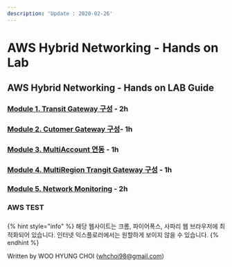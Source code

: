 ```yaml
---
description: 'Update : 2020-02-26'
---
```


# AWS Hybrid Networking - Hands on Lab

## AWS Hybrid Networking - Hands on LAB Guide

### [Module 1. Transit Gateway 구성](1.transit-gwatway/)  - 2h

### [Module 2. Cutomer Gateway 구성](2.-cgw-vpc/)- 1h

### [Module 3. MultiAccount 연동](3.-multiaccount/3.1.multiaccount-vpc.md) - 1h

### [Module 4. MultiRegion Trangit Gateway 구성](4.multiregion-tgw/4.1.multiregion-vpc.md) - 1h

### [Module 5. Network Monitoring](5networkmonitoring/5.1.tgw-network-manager.md) - 2h

### AWS TEST

### 

{% hint style="info" %}
해당 웹사이트는 크롬, 파이어폭스, 사파리 웹 브라우저에 최적화되어 있습니다.  인터넷 익스플로러에서는 원할하게 보이지 않을 수 있습니다.
{% endhint %}

Written by WOO HYUNG CHOI \([whchoi98@gmail.com](mailto:whchoi98@gmail.com)\)



### 


